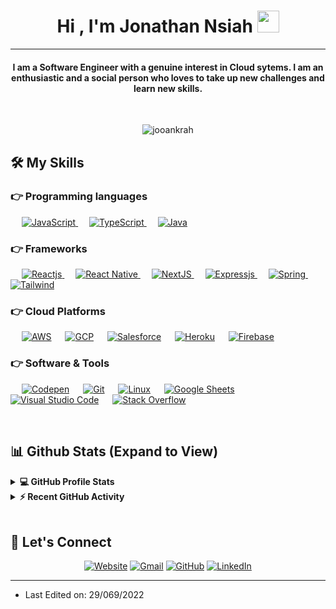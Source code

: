 
<h1 align="center">Hi , I'm Jonathan Nsiah <img src="https://media.giphy.com/media/hvRJCLFzcasrR4ia7z/giphy.gif" width="35"></h1>
<hr/>
<h4 align="center">I am a Software Engineer with a genuine interest in Cloud sytems. I am an enthusiastic and a social person who loves to take up new challenges and learn new skills.</h4>
<br>
<p align="center"> <img src="https://komarev.com/ghpvc/?username=jooankrah&label=Profile%20views&color=0e75b6&style=plastic" alt="jooankrah" /> </p>

## 🛠️ My Skills

### 👉 Programming languages

<p align="left"> 
  &emsp;
  <a href="https://developer.mozilla.org/en-US/docs/Web/JavaScript" target="_blank"> 
     <img alt="JavaScript" src="https://img.shields.io/badge/JavaScript%20-%23F7DF1E.svg?logo=javascript&logoColor=black">
   </a>
    &emsp;
  <a href="https://www.typescriptlang.org/" target="_blank"> 
     <img alt="TypeScript" src="https://flat.badgen.net/badge/-/TypeScript?icon=typescript&label&labelColor=blue&color=555555">
   </a>
  &emsp;
  <a href="https://www.java.com" target="_blank"> 
    <img alt="Java" src="https://img.shields.io/badge/Java-ED8B00?style=for-the-badge&logo=java&logoColor=white">
  </a>
</p>

### 👉 Frameworks
<p align="left"> 
  &emsp; 
  <a href="https://reactjs.org/" target="_blank"> 
   <img alt="Reactjs" src="https://img.shields.io/badge/React-20232A?style=for-the-badge&logo=react&logoColor=61DAFB">
  </a>   
  &emsp;
  <a href="https://reactnative.dev/">
    <img alt="React Native" src="https://img.shields.io/badge/React_Native-20232A?style=for-the-badge&logo=react&logoColor=61DAFB">
  </a> 
   &emsp;
  <a href="https://nextjs.org" target="_blank"> 
    <img alt="NextJS" src="https://img.shields.io/badge/Next-black?style=for-the-badge&logo=next.js&logoColor=white"/>
  </a>
   &emsp;
  <a href="https://expressjs.com/" target="_blank"> 
    <img alt="Expressjs" src="https://img.shields.io/badge/Express.js-404D59?style=for-the-badge"/>
  </a>
  &emsp;
  <a href="https://spring.io" target="_blank"> 
    <img alt="Spring" src="https://img.shields.io/badge/spring-%236DB33F.svg?style=for-the-badge&logo=spring&logoColor=white"/>
  </a>
    &emsp;
  <a href="https://tailwindcss.com" target="_blank"> 
    <img alt="Tailwind" src="https://img.shields.io/badge/tailwindcss-%2338B2AC.svg?style=for-the-badge&logo=tailwind-css&logoColor=white"/>
  </a>
</p>

### 👉 Cloud Platforms
<p align="left">
  &emsp;
    <a href="https://aws.amazon.com/"><img alt="AWS" src="https://img.shields.io/badge/AWS-%23FF9900.svg?style=for-the-badge&logo=amazon-aws&logoColor=white"></a>
  &emsp;
    <a href=https://cloud.google.com/"><img alt="GCP" src ="https://img.shields.io/badge/GoogleCloud-%234285F4.svg?style=for-the-badge&logo=google-cloud&logoColor=white"/></a>
  &emsp;
    <a href="https://www.salesforce.com/"><img alt="Salesforce" src="https://img.shields.io/badge/Salesforce-00A1E0?style=for-the-badge&logo=Salesforce&logoColor=white"></a>
  &emsp;
    <a href="https://www.heroku.com/"><img alt="Heroku" src="https://img.shields.io/badge/Heroku%20-%23430098.svg?logo=heroku&logoColor=white"></a>  
  &emsp;
    <a href="https://firebase.google.com/"><img alt="Firebase" src ="https://img.shields.io/badge/Firebase-%23316192.svg?logo=firebase&logoColor=white"></a>
 </p>
  
  
 ### 👉 Software & Tools
 
<p>
  &emsp;
    <a href="#"><img alt="Codepen" src="https://img.shields.io/badge/Codepen-000000.svg?logo=codepen&logoColor=white"></a>
  &emsp;
    <a href="#"><img alt="Git" src="https://img.shields.io/badge/Git%20-%23F05033.svg?logo=git&logoColor=white"></a>
  &emsp;
    <a href="#"><img alt="Linux" src="https://img.shields.io/badge/Linux-FCC624?style=flat&logo=linux&logoColor=black"></a>
  &emsp;
    <a href="#"><img alt="Google Sheets" src="https://img.shields.io/badge/Google%20Sheets%20-%2334A853.svg?logo=google%20sheets&logoColor=white"></a>
  &emsp;
    <a href="#"><img alt="Visual Studio Code" src="https://img.shields.io/badge/Visual%20Studio%20Code-0078d7.svg?logo=visual-studio-code&logoColor=white"></a>
  &emsp;
    <a href="#"><img alt="Stack Overflow" src="https://img.shields.io/badge/-Stack%20Overflow-FE7A16?logo=stack-overflow&logoColor=white"></a>
  &emsp;
</p>

<br/>

## 📊 Github Stats (Expand to View) 


<details> 
  <summary><b>💻 GitHub Profile Stats</b></summary>
  <br/>
  <p align="center">
    <a href="https://github.com/anuraghazra/github-readme-stats"><img alt="Joankrah's Github Stats" src="https://github-readme-stats.vercel.app/api?username=jooankrah&show_icons=true&count_private=true&theme=algolia" height="192px"/></a>
<br/>
  &nbsp;
	  <img src="https://github-readme-stats.vercel.app/api/top-langs?username=jooankrah&show_icons=true&locale=en&layout=compact&theme=algolia" alt="jooankrah" height="192px"/>
  <br/>
  <b>Note:</b> Top languages is only a metric of the languages my public code consists of and doesn't reflect experience or skill level.
  </p>
</details>


<details>
  <summary><b>⚡ Recent GitHub Activity</b></summary>
  <br/>
   <a href="https://github.com/jooankrah><img alt="Jooankrah's Activity Graph" src="https://activity-graph.herokuapp.com/graph?username=jooankrah&theme=react-dark" /></a>
  <br/>

</details>

<br/>

## 🧑 Let's Connect
<p align="center">
  <a href="https://thejooankrah.com/"><img src="https://img.icons8.com/bubbles/50/000000/web.png" alt="Website"/></a>
	<a href="mailto:jooankrah@gmail.com"><img src="https://img.icons8.com/bubbles/50/000000/gmail.png" alt="Gmail"/></a>
	<a href="https://github.com/jooankrah"><img src="https://img.icons8.com/bubbles/50/000000/github.png" alt="GitHub"/></a>
	<a href="https://www.linkedin.com/in/jonathan-nsiah"><img src="https://img.icons8.com/bubbles/50/000000/linkedin.png" alt="LinkedIn"/></a>	
</p>

<hr/>

* Last Edited on: 29/069/2022










